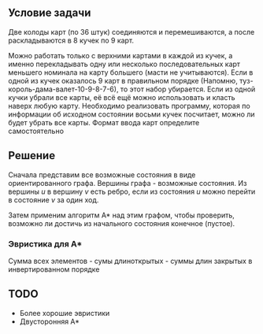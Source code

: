 ## Условие задачи
Две колоды карт (по 36 штук) соединяются и перемешиваются, а после раскладываются в 8 кучек по 9 карт.
 
Можно работать только с верхними картами в каждой из кучек, а именно перекладывать одну или несколько последовательных карт меньшего номинала на карту большего (масти не учитываются).
Если в одной из кучек оказалось 9 карт в правильном порядке (Напомню, туз-король-дама-валет-10-9-8-7-6), то этот набор убирается.
Если из одной кучки убрали все карты, её всё ещё можно использовать и класть наверх любую карту.
Необходимо реализовать программу, которая по информации об исходном состоянии восьми кучек посчитает, можно ли будет убрать все карты.
Формат ввода карт определите самостоятельно
 
## Решение
 
Сначала представим все возможные состояния в виде ориентированного графа. Вершины графа - возможные состояния.
Из вершины *u* в вершину *v* есть ребро, если из состояния *u* можно перейти в состояние *v* за один ход.
 
Затем применим алгоритм A* над этим графом, чтобы проверить, возможно ли достичь из начального состояния конечное (пустое).
 
### Эвристика для A*
 Сумма всех элементов - сумы длиноткрытых - суммы длин закрытых в инвертированном порядке
 
 
## TODO
- Более хорошие эвристики
- Двусторонняя A*